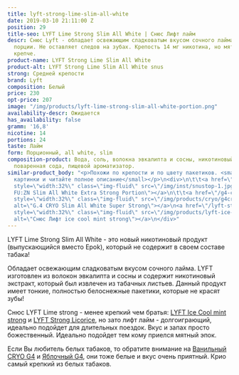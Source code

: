 ```yaml
---
title: lyft-strong-lime-slim-all-white
date: 2019-03-10 21:11:00 Z
position: 29
title-seo: LYFT Lime Strong Slim All White | Снюс Лифт лайм
descr: Снюс Lyft - обладает освежающим сладковатым вкусом сочного лайма. 24 белых
  порции. Не оставляет следов на зубах. Крепость 14 мг никотина, но мятный Lyft ощущается
  крепче.
product-name: LYFT Strong Lime Slim All White
product-alt: LYFT Strong Lime Slim All White snus
strong: Средней крепости
brand: Lyft
composition: Белый
price: 230
opt-price: 207
image: "/img/products/lyft-lime-strong-slim-all-white-portion.png"
availability-descr: Ожидается
has_availability: false
gramm: '16,8'
nicotine: 14
portions: 24
taste: Лайм
form: Порционный, all white, slim
composition-product: Вода, соль, волокна эвкалипта и сосны, никотиновый экстракт,
  поваренная сода, пищевой ароматизатор.
similar-product_body: "<p>Похожи по крепости и по цвету пакетиков. <small>Жмите на
  картинки и читайте полное описание</small></p>\n<div>\n\t\t<a href=\"/general-g4-slim-apple-white\"><img
  style=\"width:32%\" class=\"img-fluid\" src=\"/img/inst/snustop-1.jpg\" alt=\"G.4
  FU:ZN Slim All White Extra Strong Portion\"></a>\n\t\t<a href=\"/g4-cryo-slim-all-white-super-strong\"><img
  style=\"width:32%\" class=\"img-fluid\" src=\"/img/products/cryo/g4cryo-snus.jpg\"
  alt=\"G.4 CRYO Slim All White Super Strong\"></a>\n<a href=\"/lyft-strong-ice-cool-mint-slim-all-white\"><img
  style=\"width:32%\" class=\"img-fluid\" src=\"/img/products/lyft-ice-cool-mint/lyft-ice-cool-mint.JPG\"
  alt=\"Снюс Лифт ice cool mint strong\"></a>\n</div>"
---
```


LYFT Lime Strong Slim All White - это новый никотиновый продукт (выпускающийся вместо Epok), который не содержит в своем составе табака!

Обладает освежающим сладковатым вкусом сочного лайма.
LYFT изготовлен из волокон эвкалипта и сосны и содержит никотиновый экстракт, который был извлечен из табачных листьев.
Данный продукт имеет тонкие, полностью белоснежные пакетики, которые не красят зубы!

Снюс LYFT Lime strong - менее крепкий чем братья: [LYFT Ice Cool mint strong](/lyft-strong-ice-cool-mint-slim-all-white) и [LYFT Strong Licorice](/lyft-strong-licorice-slim-all-white), но зато лифт лайм - долгоиграющий, идеально подойдет для длительных поездок. Вкус и запах просто божественный. Идеально подойдет тем кому приелся мятный эпок.

Если Вы любитель белых табаков, то обратите внимание на [Ванильный CRYO G4](/g4-cryo-slim-all-white-super-strong) и [Яблочный G4](/general-g4-slim-apple-white), они тоже белые и вкус очень приятный. Крио самый крепкий из белых табаков.
